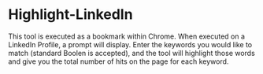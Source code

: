 # Highlight-LinkedIn
This tool is executed as a bookmark within Chrome. When executed on a LinkedIn Profile, a prompt will display. 
Enter the keywords you would like to match (standard Boolen is accepted), and the tool will highlight those words and give you the total number of hits on the page for each keyword.
